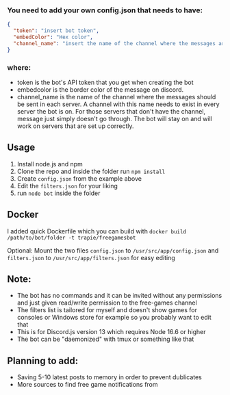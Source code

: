 ### You need to add your own config.json that needs to have:


```json
{
  "token": "insert bot token",
  "embedColor": "Hex color",
  "channel_name": "insert the name of the channel where the messages are sent"
}
```

### where: 
- token is the bot's API token that you get when creating the bot
- embedcolor is the  border color of the message on discord.
- channel_name is the name of the channel where the messages should be sent in each server. A channel with this name needs to exist in every server the bot is on. For those servers that don't have the channel, message just simply doesn't go through. The bot will stay on and will work on servers that are set up correctly.

## Usage
1. Install node.js and npm
2. Clone the repo and inside the folder run `npm install`
3. Create `config.json` from the example above
4. Edit the `filters.json` for your liking
5. run `node bot` inside the folder

## Docker
I added quick Dockerfile which you can build with `docker build /path/to/bot/folder -t trapie/freegamesbot`

Optional: Mount the two files `config.json` to `/usr/src/app/config.json` and `filters.json` to `/usr/src/app/filters.json` for easy editing

## Note:
* The bot has no commands and it can be invited without any permissions and just given read/write permission to the free-games channel
* The filters list is tailored for myself and doesn't show games for consoles or Windows store for example so you probably want to edit that
* This is for Discord.js version 13 which requires Node 16.6 or higher
* The bot can be "daemonized" with tmux or something like that

## Planning to add:
- Saving 5-10 latest posts to memory in order to prevent dublicates
- More sources to find free game notifications from

